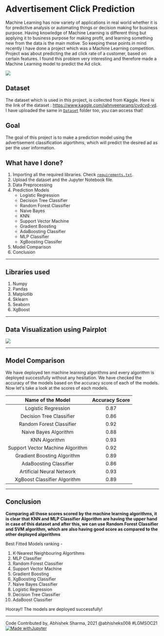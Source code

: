 # Advertisement Click Prediction
Machine Learning has now variety of applications in real world whether it is for predictive analysis or automating things or decision making for business purpose. Having knowledge of Machine Learning is different thing but applying it to business purpose for making profit, and learning something new from the data is the main motive. So keeping these points in mind recently I have done a project which was a Machine Learning competition. Project was about predicting the ad click rate of a customer, based on certain features. I found this problem very interesting and therefore made a Machine Learning model to predict the Ad click.

![](https://github.com/abhisheks008/ML-ProjectKart/blob/patch-33/Advertisement%20Click%20Prediction/Images/ad1.png)

## Dataset
The dataset which is used in this project, is collected from Kaggle. Here is the link of the dataset : https://www.kaggle.com/jahnveenarang/cvdcvd-vd. I have uploaded the same in [`Dataset`](https://github.com/abhisheks008/ML-ProjectKart/tree/patch-33/Advertisement%20Click%20Prediction/Dataset) folder too, you can access that!

## Goal
The goal of this project is to make a prediction model using the advertisement classification algortihms, which will predict the desired ad as per the user information.

## What have I done?
1. Importing all the required libraries. Check [`requirements.txt`](https://github.com/abhisheks008/ML-ProjectKart/blob/patch-33/Advertisement%20Click%20Prediction/requirements.txt).
2. Upload the dataset and the Jupyter Notebook file.
3. Data Preprocessing
4. Prediction Models
    - Logistic Regression
    - Decision Tree Classifier
    - Random Forest Classifier
    - Naive Bayes
    - KNN
    - Support Vector Machine
    - Gradient Boosting
    - AdaBoosting Classifier
    - MLP Classifier
    - XgBoosting Classifer
5. Model Comparison
6. Conclusion
************************************
## Libraries used
1. Numpy
2. Pandas
3. Matplotlib
4. Sklearn
5. Seaborn
6. XgBoost
************************************
## Data Visualization using Pairplot

![](https://github.com/abhisheks008/ML-ProjectKart/blob/patch-33/Advertisement%20Click%20Prediction/Images/ad2.png)

**********************************************
## Model Comparison
We have deployed ten machine learning algorithms and every algorithm is deployed successfully without any hesitation. We have checked the accuracy of the models based on the accuracy score of each of the models. Now let's take a look at the scores of each models.

|Name of the Model|Accuracy Score|
|:---:|:---:|
|Logistic Regression|0.87|
|Decision Tree Classifier|0.86|
|Random Forest Classifier|0.92|
|Naive Bayes Algorithm|0.88|
|KNN Algorithm|0.93|
|Support Vector Machine Algorithm|0.92|
|Gradient Boosting Algorithm|0.89|
|AdaBoosting Classifier|0.86|
|Artificial Neural Network|0.93|
|XgBoost Classifier Algorithm|0.89|


*****************************************

## Conclusion

**Comparing all those scores scored by the machine learning algorithms, it is clear that KNN and MLP Classifier Algorithm are having the upper hand in case of this dataset and after this, we can use Random Forest Classifier and SVM algorithm, which are also having good score as compared to the other deployed algorithms**

Best Fitted Models ranking - 
1. K-Nearest Neighbouring Algortihms
2. MLP Classifier
3. Random Forest Classifier
4. Support Vector Machine
5. Gradient Boosting
6. XgBoosting Classifier
7. Naive Bayes Classifier
8. Logistic Regression
9. Decision Tree Classifier
10. AdaBoost Classifier

Hooray!! The models are deployed successfully!
****************************************************
Code Contributed by, Abhishek Sharma, 2021 @abhisheks008 #LGMSOC21
[![Made withJupyter](https://img.shields.io/badge/Made%20with-Jupyter-orange?style=for-the-badge&logo=Jupyter)](https://jupyter.org/try)
